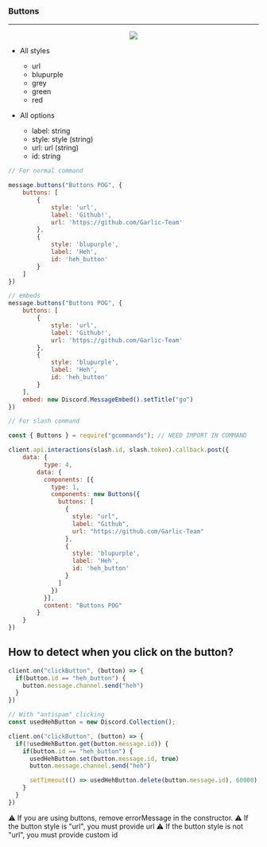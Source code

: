 ### Buttons
---

<div align="center">
  <img src="https://gblobscdn.gitbook.com/assets%2F-MZ-Ze0MbWnYL4h30NVT%2F-MZ3DI9HSf3A5iSn6G__%2F-MZ3DlNBFtnS1422-5Tf%2Fbuttons.png?alt=media&token=92a879fc-e9e8-4e34-9e81-03f570f3bc5e">
</div>

* All styles
  * url
  * blupurple
  * grey
  * green
  * red

* All options
  * label: string
  * style: style (string)
  * url: url (string)
  * id: string 

```js
// For normal command

message.buttons("Buttons POG", {
    buttons: [
        {
            style: 'url',
            label: 'Github!',
            url: 'https://github.com/Garlic-Team'
        },
        {
            style: 'blupurple',
            label: 'Heh',
            id: 'heh_button'
        }
    ]
})

// embeds
message.buttons("Buttons POG", {
    buttons: [
        {
            style: 'url',
            label: 'Github!',
            url: 'https://github.com/Garlic-Team'
        },
        {
            style: 'blupurple',
            label: 'Heh',
            id: 'heh_button'
        }
    ],
    embed: new Discord.MessageEmbed().setTitle("go")
})

// For slash command

const { Buttons } = require("gcommands"); // NEED IMPORT IN COMMAND

client.api.interactions(slash.id, slash.token).callback.post({
    data: {
	      type: 4,
        data: {
          components: [{
            type: 1,
            components: new Buttons({
              buttons: [
                {
                  style: "url",
                  label: "Github",
                  url: "https://github.com/Garlic-Team"
                },
                {
                  style: 'blupurple',
                  label: 'Heh',
                  id: 'heh_button'
                }
              ]
            })
          }],
          content: "Buttons POG"
        }
    }
})
```

## How to detect when you click on the button?
```js
client.on("clickButton", (button) => {
  if(button.id == "heh_button") {
    button.message.channel.send("heh")
  }
})

// With "antispam" clicking
const usedHehButton = new Discord.Collection();

client.on("clickButton", (button) => {
  if(!usedHehButton.get(button.message.id)) {
    if(button.id == "heh_button") {
      usedHehButton.set(button.message.id, true)
      button.message.channel.send("heh")

      setTimeout(() => usedHehButton.delete(button.message.id), 60000);
    }
  }
})
```

⚠️ If you are using buttons, remove errorMessage in the constructor.
⚠️ If the button style is "url", you must provide url 
⚠️ If the button style is not "url", you must provide custom id

